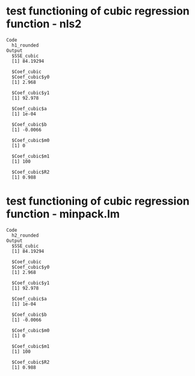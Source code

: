 # test functioning of cubic regression function - nls2

    Code
      h1_rounded
    Output
      $SSE_cubic
      [1] 84.19294
      
      $Coef_cubic
      $Coef_cubic$y0
      [1] 2.968
      
      $Coef_cubic$y1
      [1] 92.978
      
      $Coef_cubic$a
      [1] 1e-04
      
      $Coef_cubic$b
      [1] -0.0066
      
      $Coef_cubic$m0
      [1] 0
      
      $Coef_cubic$m1
      [1] 100
      
      $Coef_cubic$R2
      [1] 0.988
      
      

# test functioning of cubic regression function - minpack.lm

    Code
      h2_rounded
    Output
      $SSE_cubic
      [1] 84.19294
      
      $Coef_cubic
      $Coef_cubic$y0
      [1] 2.968
      
      $Coef_cubic$y1
      [1] 92.978
      
      $Coef_cubic$a
      [1] 1e-04
      
      $Coef_cubic$b
      [1] -0.0066
      
      $Coef_cubic$m0
      [1] 0
      
      $Coef_cubic$m1
      [1] 100
      
      $Coef_cubic$R2
      [1] 0.988
      
      

